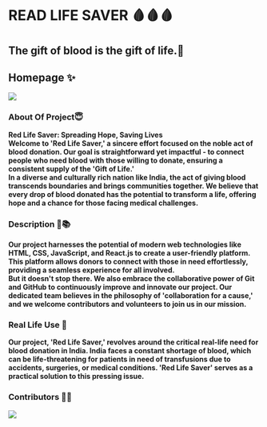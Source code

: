 # READ LIFE SAVER 🩸🩸🩸

## The gift of blood is the gift of life.🤗

## Homepage ✨
<img src="./src/Component/Card/UpcomingECard/blood-readme-img.png"/>

### About Of Project😇

**Red Life Saver: Spreading Hope, Saving Lives
<br/> Welcome to 'Red Life Saver,' a sincere effort focused on the noble act of blood donation. Our goal is straightforward yet impactful - to connect people who need blood with those willing to donate, ensuring a consistent supply of the 'Gift of Life.'
<br/>In a diverse and culturally rich nation like India, the act of giving blood transcends boundaries and brings communities together. We believe that every drop of blood donated has the potential to transform a life, offering hope and a chance for those facing medical challenges.**

### Description 📔📚
**Our project harnesses the potential of modern web technologies like HTML, CSS, JavaScript, and React.js to create a user-friendly platform. This platform allows donors to connect with those in need effortlessly, providing a seamless experience for all involved.<br/>But it doesn't stop there. We also embrace the collaborative power of Git and GitHub to continuously improve and innovate our project. Our dedicated team believes in the philosophy of 'collaboration for a cause,' and we welcome contributors and volunteers to join us in our mission.**

### Real Life Use 🚀

**Our project, 'Red Life Saver,' revolves around the critical real-life need for blood donation in India. India faces a constant shortage of blood, which can be life-threatening for patients in need of transfusions due to accidents, surgeries, or medical conditions. 'Red Life Saver' serves as a practical solution to this pressing issue.**

### Contributors 👏🤝



<a href="https://github.com/nikii2003/redlifesaver-reactproject">
  <img src="https://contrib.rocks/image?repo=nikii2003/redlifesaver-reactproject" />
</a>





